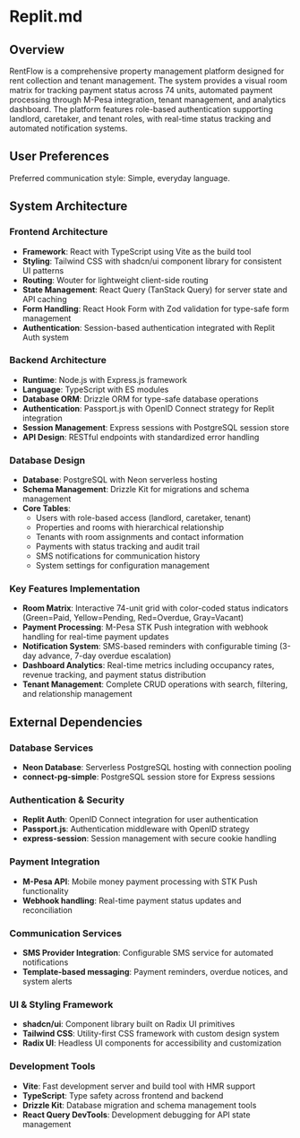 # Replit.md

## Overview

RentFlow is a comprehensive property management platform designed for rent collection and tenant management. The system provides a visual room matrix for tracking payment status across 74 units, automated payment processing through M-Pesa integration, tenant management, and analytics dashboard. The platform features role-based authentication supporting landlord, caretaker, and tenant roles, with real-time status tracking and automated notification systems.

## User Preferences

Preferred communication style: Simple, everyday language.

## System Architecture

### Frontend Architecture
- **Framework**: React with TypeScript using Vite as the build tool
- **Styling**: Tailwind CSS with shadcn/ui component library for consistent UI patterns
- **Routing**: Wouter for lightweight client-side routing
- **State Management**: React Query (TanStack Query) for server state and API caching
- **Form Handling**: React Hook Form with Zod validation for type-safe form management
- **Authentication**: Session-based authentication integrated with Replit Auth system

### Backend Architecture
- **Runtime**: Node.js with Express.js framework
- **Language**: TypeScript with ES modules
- **Database ORM**: Drizzle ORM for type-safe database operations
- **Authentication**: Passport.js with OpenID Connect strategy for Replit integration
- **Session Management**: Express sessions with PostgreSQL session store
- **API Design**: RESTful endpoints with standardized error handling

### Database Design
- **Database**: PostgreSQL with Neon serverless hosting
- **Schema Management**: Drizzle Kit for migrations and schema management
- **Core Tables**: 
  - Users with role-based access (landlord, caretaker, tenant)
  - Properties and rooms with hierarchical relationship
  - Tenants with room assignments and contact information
  - Payments with status tracking and audit trail
  - SMS notifications for communication history
  - System settings for configuration management

### Key Features Implementation
- **Room Matrix**: Interactive 74-unit grid with color-coded status indicators (Green=Paid, Yellow=Pending, Red=Overdue, Gray=Vacant)
- **Payment Processing**: M-Pesa STK Push integration with webhook handling for real-time payment updates
- **Notification System**: SMS-based reminders with configurable timing (3-day advance, 7-day overdue escalation)
- **Dashboard Analytics**: Real-time metrics including occupancy rates, revenue tracking, and payment status distribution
- **Tenant Management**: Complete CRUD operations with search, filtering, and relationship management

## External Dependencies

### Database Services
- **Neon Database**: Serverless PostgreSQL hosting with connection pooling
- **connect-pg-simple**: PostgreSQL session store for Express sessions

### Authentication & Security
- **Replit Auth**: OpenID Connect integration for user authentication
- **Passport.js**: Authentication middleware with OpenID strategy
- **express-session**: Session management with secure cookie handling

### Payment Integration
- **M-Pesa API**: Mobile money payment processing with STK Push functionality
- **Webhook handling**: Real-time payment status updates and reconciliation

### Communication Services
- **SMS Provider Integration**: Configurable SMS service for automated notifications
- **Template-based messaging**: Payment reminders, overdue notices, and system alerts

### UI & Styling Framework
- **shadcn/ui**: Component library built on Radix UI primitives
- **Tailwind CSS**: Utility-first CSS framework with custom design system
- **Radix UI**: Headless UI components for accessibility and customization

### Development Tools
- **Vite**: Fast development server and build tool with HMR support
- **TypeScript**: Type safety across frontend and backend
- **Drizzle Kit**: Database migration and schema management tools
- **React Query DevTools**: Development debugging for API state management